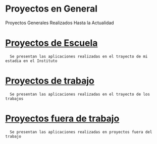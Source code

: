 # Proyectos en General
Proyectos Generales Realizados Hasta la Actualidad

# [Proyectos de Escuela](https://github.com/israelpablo/ProteyectosEscuela)
```
  Se presentan las aplicaciones realizadas en el trayecto de mi estadia en el Instituto
```
# [Proyectos de trabajo ](https://github.com/israelpablo/ProteyectosEscuela)
```
  Se presentan las aplicaciones realizadas en el trayecto de los trabajos
```
# [Proyectos fuera de trabajo](https://github.com/israelpablo/ProteyectosEscuela)
```
  Se presentan las aplicaciones realizadas en proyectos fuera del trabajo
```
